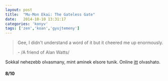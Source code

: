 ```yaml
---
layout: post
title:  "Mu-Mon Ekai: The Gateless Gate"
date:   2014-10-10 13:31:17
categories: 'konyv'
tags: ['zen','koan','gyujtemeny']
---
```


<blockquote><p>Gee, I didn't understand a word of it but it cheered me up enormously.</p> <p>- /A friend of Alan Watts/</p></blockquote>

Sokkal nehezebb olvasmany, mint aminek elsore tunik. Online <a href="http://www.csudh.edu/phenom_studies/mumonkan/mumonkan.htm">itt</a> olvashato.

<h4>8/10</h4>